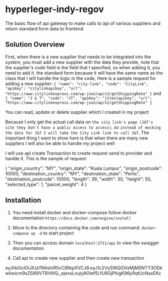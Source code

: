 # hyperleger-indy-regov

The basic flow of api gateway to make calls to api of various suppliers and return standard form data to frontend.

## Solution Overview

First, when there is a new supplier that needs to be integrated into the system, you must add a new supplier with the data they provide, note that the supplier's code field is the field that I specified, so when adding it, you need to add it. the standard form because it will have the same name as the class that I will handle the logic in the code, Here is a sample request for adding a new supplier:
`{
    "name": "city-link",
    "code": "CityLink",
    "apiKey": "citylinkapikey",
    "url": "https://www.citylinkexpress.com/wp-json/wp/v2/getShippingRate"
}` and
`{
    "name": "J & T",
    "code": "JT",
    "apiKey": "jttestapikey",
    "url": "https://www.citylinkexpress.com/wp-json/wp/v2/getShippingRate"
}`

You can read, update or delete supplier which I created in my project

Because I only get the actual call data on `the city link's page (J&T's site they don't have a public access to access)`, so `instead of mocking the data for J&T I will take the City Link link to call J&T`. The important thing I want to show here is that when there are many new suppliers I will also be able to handle my project well

I will use api create Transaction to create request send to provider and hanlde it. This is the sample of request:

{
"origin_country": "MY",
"origin_state": "Kuala Lumpur",
"origin_postcode": 10000,
"destination_country": "MY",
"destination_state": "Perlis",
"destination_postcode": 10000,
"length": 39,
"width": 30,
"height": 50,
"selected_type": 1,
"parcel_weight": 4
}

## Installation

1. You need install docker and docker-compose follow docker documentation `https://docs.docker.com/engine/install`

2. Move to the directory containing the code and run command: `docker-compose up -d` to start project
3. Then you can access domain `localhost:2711/api` to view the swagger documantation
4. Call api to create new supplier and then create new transaction



eyJhbGciOiJIUzI1NiIsInR5cCI6IkpXVCJ9.eyJ1c2VySWQiOiIxMjM0NTY3ODkwIiwicm9sZSI6IlVTRVIifQ._ejexsLxujrjAOlef5LfU8GjPhigK96y9qtUcNaxEKc